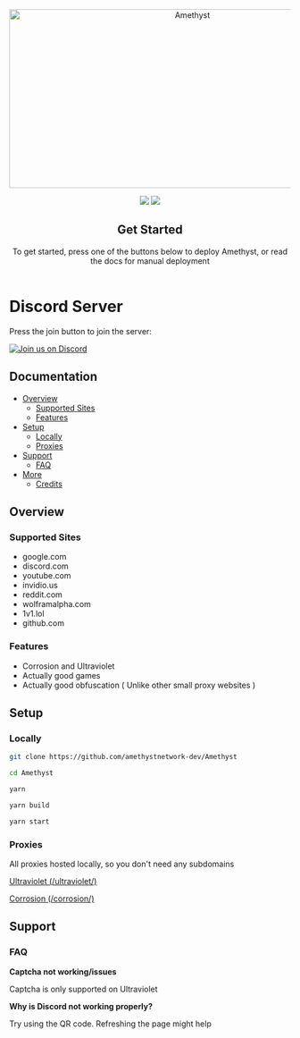 <div align="center">

<img src="https://socialify.git.ci/amethystnetwork-dev/Amethyst/image?description=1&forks=1&issues=1&logo=https%3A%2F%2Fraw.githubusercontent.com%2Famethystnetwork-dev%2FAmethyst%2Fmain%2Fpublic%2Fassets%2Fimg%2Flogo.png&name=1&owner=1&pattern=Solid&stargazers=1&theme=Light" alt="Amethyst" width="640" height="320" />

<a href="" alt="Made with NodeJS"><img src="https://img.shields.io/badge/Made%20with-Node.JS-6DA55F?style=for-the-badge&logo=node.js&logoColor=white"></a> 
<a href="https://github.com/amethystnetwork-dev/Amethyst/graphs/contributors/" alt=""><img src="https://img.shields.io/github/contributors/amethystnetwork-dev/Amethyst?style=for-the-badge"></a>

</div>

<div align="center">
         <h2>Get Started</h2>
         <a>To get started, press one of the buttons below to deploy Amethyst, or read the docs for manual deployment</a>
         <br>
         <br>
         <!-- Start deploy buttons -->
        <!-- End deploy buttons -->
</div>

# Discord Server

Press the join button to join the server:

[![Join us on Discord](https://invidget.switchblade.xyz/J3VPy5Vy8x?theme=light)](https://discord.gg/J3VPy5Vy8x)

## Documentation

- [Overview](#overview)
  - [Supported Sites](#supported-sites)
  - [Features](#features)
- [Setup](#setup)
  - [Locally](#locally)
  - [Proxies](#proxies)
- [Support](#support)
  - [FAQ](#faq)
- [More](#more)
  - [Credits](#credits)

## Overview

### Supported Sites

- google.com
- discord.com
- youtube.com
- invidio.us
- reddit.com
- wolframalpha.com
- 1v1.lol
- github.com

### Features

- Corrosion and Ultraviolet
- Actually good games
- Actually good obfuscation ( Unlike other small proxy websites )

## Setup

### Locally

```sh
git clone https://github.com/amethystnetwork-dev/Amethyst

cd Amethyst

yarn

yarn build

yarn start
```

### Proxies

All proxies hosted locally, so you don't need any subdomains

[Ultraviolet (/ultraviolet/)](https://github.com/titaniumnetwork-dev/Ultraviolet)

[Corrosion (/corrosion/)](https://github.com/titaniumnetwork-dev/Corrosion)

## Support

### FAQ

**Captcha not working/issues**

Captcha is only supported on Ultraviolet

**Why is Discord not working properly?**

Try using the QR code. Refreshing the page might help

<!-- ### Credits -->